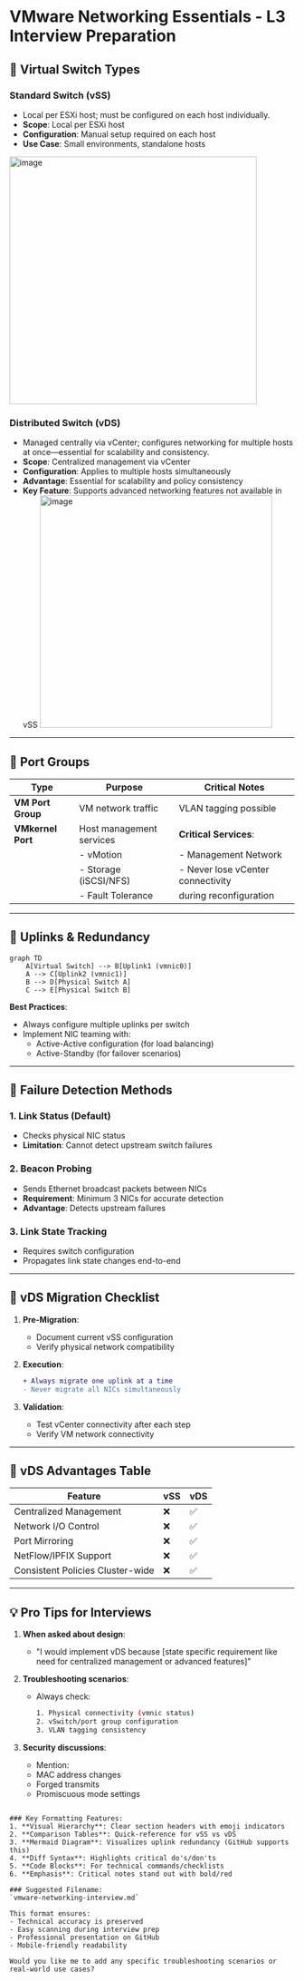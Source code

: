 
# VMware Networking Essentials - L3 Interview Preparation

## 🔹 Virtual Switch Types

### Standard Switch (vSS)
- Local per ESXi host; must be configured on each host individually.
- **Scope**: Local per ESXi host
- **Configuration**: Manual setup required on each host
- **Use Case**: Small environments, standalone hosts
<img width="437" alt="image" src="https://github.com/user-attachments/assets/afe6681a-368d-4e59-ba12-e296b0a324df" />

### Distributed Switch (vDS)
- Managed centrally via vCenter; configures networking for multiple hosts at once—essential for scalability and consistency.
- **Scope**: Centralized management via vCenter
- **Configuration**: Applies to multiple hosts simultaneously
- **Advantage**: Essential for scalability and policy consistency
- **Key Feature**: Supports advanced networking features not available in vSS
  <img width="410" alt="image" src="https://github.com/user-attachments/assets/b02c014e-3239-481c-a0b7-314865951511" />


---

## 🔹 Port Groups

| Type                | Purpose                          | Critical Notes                     |
|---------------------|----------------------------------|------------------------------------|
| **VM Port Group**   | VM network traffic              | VLAN tagging possible              |
| **VMkernel Port**   | Host management services        | **Critical Services**:            |
|                     | - vMotion                       | - Management Network               |
|                     | - Storage (iSCSI/NFS)           | - Never lose vCenter connectivity |
|                     | - Fault Tolerance               | during reconfiguration            |

---

## 🔹 Uplinks & Redundancy

```mermaid
graph TD
    A[Virtual Switch] --> B[Uplink1 (vmnic0)]
    A --> C[Uplink2 (vmnic1)]
    B --> D[Physical Switch A]
    C --> E[Physical Switch B]
```

**Best Practices**:
- Always configure multiple uplinks per switch
- Implement NIC teaming with:
  - Active-Active configuration (for load balancing)
  - Active-Standby (for failover scenarios)

---

## 🔹 Failure Detection Methods

### 1. Link Status (Default)
- Checks physical NIC status
- **Limitation**: Cannot detect upstream switch failures

### 2. Beacon Probing
- Sends Ethernet broadcast packets between NICs
- **Requirement**: Minimum 3 NICs for accurate detection
- **Advantage**: Detects upstream failures

### 3. Link State Tracking
- Requires switch configuration
- Propagates link state changes end-to-end

---

## 🔹 vDS Migration Checklist

1. **Pre-Migration**:
   - Document current vSS configuration
   - Verify physical network compatibility

2. **Execution**:
   ```diff
   + Always migrate one uplink at a time
   - Never migrate all NICs simultaneously
   ```

3. **Validation**:
   - Test vCenter connectivity after each step
   - Verify VM network connectivity

---

## 🔹 vDS Advantages Table

| Feature                      | vSS | vDS |
|------------------------------|-----|-----|
| Centralized Management       | ❌  | ✅  |
| Network I/O Control          | ❌  | ✅  |
| Port Mirroring               | ❌  | ✅  |
| NetFlow/IPFIX Support        | ❌  | ✅  |
| Consistent Policies Cluster-wide | ❌ | ✅ |

---

## 💡 Pro Tips for Interviews

1. **When asked about design**:
   - "I would implement vDS because [state specific requirement like need for centralized management or advanced features]"

2. **Troubleshooting scenarios**:
   - Always check:
     ```bash
     1. Physical connectivity (vmnic status)
     2. vSwitch/port group configuration
     3. VLAN tagging consistency
     ```

3. **Security discussions**:
   - Mention:
   - MAC address changes
   - Forged transmits
   - Promiscuous mode settings

```

### Key Formatting Features:
1. **Visual Hierarchy**: Clear section headers with emoji indicators
2. **Comparison Tables**: Quick-reference for vSS vs vDS
3. **Mermaid Diagram**: Visualizes uplink redundancy (GitHub supports this)
4. **Diff Syntax**: Highlights critical do's/don'ts
5. **Code Blocks**: For technical commands/checklists
6. **Emphasis**: Critical notes stand out with bold/red

### Suggested Filename:
`vmware-networking-interview.md`

This format ensures:
- Technical accuracy is preserved
- Easy scanning during interview prep
- Professional presentation on GitHub
- Mobile-friendly readability

Would you like me to add any specific troubleshooting scenarios or real-world use cases?
